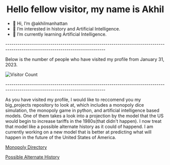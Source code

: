 <h1 align = "center">Hello fellow visitor, my name is Akhil</h1>

- 👋 Hi, I’m @akhilmanhattan
- 👀 I’m interested in history and Artificial Intelligence.
- 🌱 I’m currently learning Artificial Intelligence.

<!---
akhilmanhattan/akhilmanhattan is a ✨ special ✨ repository because its `README.md` (this file) appears on your GitHub profile.
You can click the Preview link to take a look at your changes.
--->
<p>-------------------------------------------------------------------------------------------------------------------------------</p>

<p> Below is the number of people who have visited my profile from January 31, 2023. </p>

![Visitor Count](https://profile-counter.glitch.me/{akhilmanhattan}/count.svg)

<p>-------------------------------------------------------------------------------------------------------------------------------</p>

<p>As you have visited my profile, I would like to reccomend you my big_projects repository to look at, which includes a monopoly
  dice simulation, the monopoly game in python, and artificial intelligence based models. One of them takes a look into a projection
  by the model that the US would begin to increase tariffs in the 1980s(that didn't happen). I now treat that model like a possible
  alternate history as it could of happend. I am currently working on a new model that is better at predicting what will happen in 
  the future of the United States of America.</p>

<a href="https://github.com/akhilmanhattan/big_projects/tree/main/Monopoly">Monopoly Directory</a>
<p></p>
<a href="https://github.com/akhilmanhattan/big_projects/tree/main/artificial_Intelligence/Regression/DecisionTree/AmericaPrediction(1)/JupyterNotebook">
  Possible Alternate History</a>
